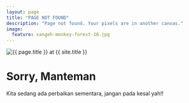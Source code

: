 ```yaml
---
layout: page
title: "PAGE NOT FOUND"
description: "Page not found. Your pixels are in another canvas."
image:
  feature: sangeh-monkey-forest-10.jpg
---  
```

<img src="{{ site.url }}/images/hmfaysal-404.jpg" alt="{{ page.title }} at {{ site.title }}">

<div class="text-center">
	<h1>Sorry, Manteman</h1>
	<p>Kita sedang ada perbaikan sementara, jangan pada kesal yah!!</p>
</div>
